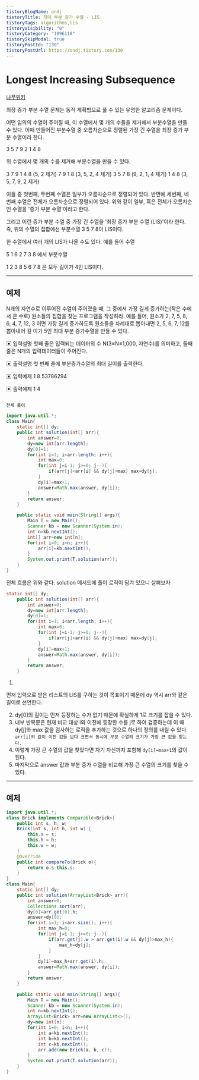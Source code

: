 ```yaml
---
tistoryBlogName: ondj
tistoryTitle: 최대 부분 증가 수열 - LIS
tistoryTags: algorithms,lis
tistoryVisibility: "0"
tistoryCategory: "1096118"
tistorySkipModal: true
tistoryPostId: "130"
tistoryPostUrl: https://ondj.tistory.com/130
---
```

# Longest Increasing Subsequence

[나무위키](https://namu.wiki/w/%EC%B5%9C%EC%9E%A5%20%EC%A6%9D%EA%B0%80%20%EB%B6%80%EB%B6%84%20%EC%88%98%EC%97%B4)


최장 증가 부분 수열 문제는 동적 계획법으로 풀 수 있는 유명한 알고리즘 문제이다.

어떤 임의의 수열이 주어질 때, 이 수열에서 몇 개의 수들을 제거해서 부분수열을 만들 수 있다. 이때 만들어진 부분수열 중 오름차순으로 정렬된 가장 긴 수열을 최장 증가 부분 수열이라 한다.

3 5 7 9 2 1 4 8

위 수열에서 몇 개의 수를 제거해 부분수열을 만들 수 있다.

3 7 9 1 4 8 (5, 2 제거)
7 9 1 8 (3, 5, 2, 4 제거)
3 5 7 8 (9, 2, 1, 4 제거)
1 4 8 (3, 5, 7, 9, 2 제거)

이들 중 첫번째, 두번째 수열은 일부가 오름차순으로 정렬되어 있다.
반면에 세번째, 네번째 수열은 전체가 오름차순으로 정렬되어 있다.
위와 같이 일부, 혹은 전체가 오름차순인 수열을 '증가 부분 수열'이라고 한다.

그리고 이런 증가 부분 수열 중 가장 긴 수열을 '최장 증가 부분 수열 (LIS)'이라 한다.
즉, 위의 수열의 집합에선 부분수열 3 5 7 8이 LIS이다.


한 수열에서 여러 개의 LIS가 나올 수도 있다. 예를 들어 수열

5 1 6 2 7 3 8 에서 부분수열

1 2 3 8
5 6 7 8 은 모두 길이가 4인 LIS이다.

---

## 예제

N개의 자연수로 이루어진 수열이 주어졌을 때, 그 중에서 가장 길게 증가하는(작은 수에서 큰 수로) 원소들의 집합을 찾는 프로그램을 작성하라. 예를 들어, 원소가 2, 7, 5, 8, 6, 4, 7, 12, 3 이면 가장 길게 증가하도록 원소들을 차례대로 뽑아내면 2, 5, 6, 7, 12를 뽑아내어 길 이가 5인 최대 부분 증가수열을 만들 수 있다.

▣ 입력설명
첫째 줄은 입력되는 데이터의 수 N(3≤N≤1,000, 자연수)를 의미하고, 둘째 줄은 N개의 입력데이터들이 주어진다.

▣ 출력설명
첫 번째 줄에 부분증가수열의 최대 길이를 출력한다.

▣ 입력예제 1
8 
53786294

▣ 출력예제 1 
4

``` java

전체 풀이 

import java.util.*;
class Main{
	static int[] dy;
	public int solution(int[] arr){
		int answer=0;
		dy=new int[arr.length];
		dy[0]=1;
		for(int i=1; i<arr.length; i++){
			int max=0;
			for(int j=i-1; j>=0; j--){
				if(arr[j]<arr[i] && dy[j]>max) max=dy[j];
			}
			dy[i]=max+1;
			answer=Math.max(answer, dy[i]);
		}
		return answer;
	}

	public static void main(String[] args){
		Main T = new Main();
		Scanner kb = new Scanner(System.in);
		int n=kb.nextInt();
		int[] arr=new int[n];
		for(int i=0; i<n; i++){
			arr[i]=kb.nextInt();
		}
		System.out.print(T.solution(arr));
	}
}

```

전체 흐름은 위와 같다. solution 메서드에 풀이 로직이 담겨 있으니 살펴보자
```java
static int[] dy;
	public int solution(int[] arr){
		int answer=0;
		dy=new int[arr.length];
		dy[0]=1;
		for(int i=1; i<arr.length; i++){
			int max=0;
			for(int j=i-1; j>=0; j--){
				if(arr[j]<arr[i] && dy[j]>max) max=dy[j];
			}
			dy[i]=max+1;
			answer=Math.max(answer, dy[i]);
		}
		return answer;
	}
```

1.
먼저 입력으로 받은 리스트의 LIS를 구하는 것이 목표이기 때문에 dy 역시 arr와 같은 길이로 선언한다.

2. dy[0]의 길이는 먼저 등장하는 수가 없기 때문에 확실하게 1로 크기를 잡을 수 있다.
3. 내부 반복문은 현재 비교 대상 i와 이전에 등장한 수를 j로 하여 검증하는데 이 때 dy[j]와 max 값을 검사하는 로직을 추가하는 것으로 하나의 정의를 내릴 수 있다.
`arr[i]의 값이 이전 값들 보다 크면서 동시에 부분 수열의 크기가 가장 큰 값을 찾는다.`
4. 이렇게 가장 큰 수열의 값을 찾았다면 자기 자신까지 포함해 `dy[i]=max+1`의 값이 된다.
5. 마지막으로 answer 값과 부분 증가 수열을 비교해 가장 큰 수열의 크기를 찾을 수 있다.

---

## 예제

``` java
import java.util.*;
class Brick implements Comparable<Brick>{
    public int s, h, w;
    Brick(int s, int h, int w) {
		this.s = s;
        this.h = h;
        this.w = w;
    }
    @Override
    public int compareTo(Brick o){
        return o.s-this.s;
    }
}
class Main{
	static int[] dy;
	public int solution(ArrayList<Brick> arr){
		int answer=0;
		Collections.sort(arr);
		dy[0]=arr.get(0).h;
		answer=dy[0];
		for(int i=1; i<arr.size(); i++){
			int max_h=0;
			for(int j=i-1; j>=0; j--){
				if(arr.get(j).w > arr.get(i).w && dy[j]>max_h){
					max_h=dy[j];
				}
			}
			dy[i]=max_h+arr.get(i).h;
			answer=Math.max(answer, dy[i]);
		}
		return answer;
	}

	public static void main(String[] args){
		Main T = new Main();
		Scanner kb = new Scanner(System.in);
		int n=kb.nextInt();
		ArrayList<Brick> arr=new ArrayList<>();
		dy=new int[n];
		for(int i=0; i<n; i++){
			int a=kb.nextInt();
			int b=kb.nextInt();
			int c=kb.nextInt();
			arr.add(new Brick(a, b, c));
		}
		System.out.print(T.solution(arr));
	}
}
```